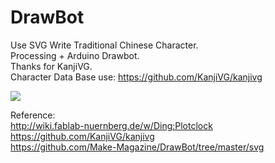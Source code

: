 # DrawBot

Use SVG Write Traditional Chinese Character.  
Processing + Arduino Drawbot.  
Thanks for KanjiVG.  
Character Data Base use: https://github.com/KanjiVG/kanjivg  
  
<img src="https://github.com/shinn716/DrawBot/blob/master/ezgif.com-video-to-gif.gif" /></a>
  
Reference:  
http://wiki.fablab-nuernberg.de/w/Ding:Plotclock  
https://github.com/KanjiVG/kanjivg  
https://github.com/Make-Magazine/DrawBot/tree/master/svg  
